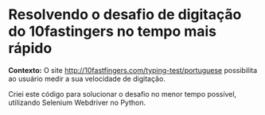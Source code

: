 # Resolvendo o desafio de digitação do 10fastingers no tempo mais rápido

**Contexto:** O site http://10fastfingers.com/typing-test/portuguese possibilita ao usuário medir a sua velocidade de digitação. 

Criei este código para solucionar o desafio no menor tempo possível, utilizando Selenium Webdriver no Python.
